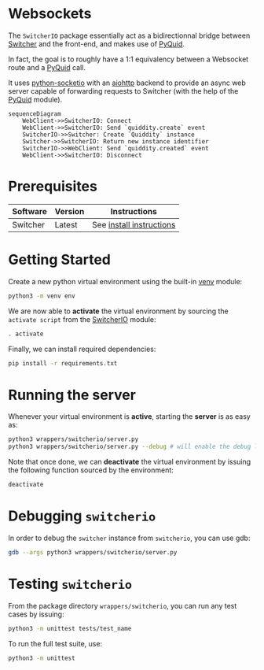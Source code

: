 Websockets
======

The `SwitcherIO` package essentially act as a bidirectionnal bridge between [Switcher](https://gitlab.com/sat-mtl/tools/switcher) and the front-end, and makes use of [PyQuid](../../doc/python-scripting.md).

In fact, the goal is to roughly have a 1:1 equivalency between a Websocket route and a [PyQuid](../../doc/python-scripting.md) call.

It uses [python-socketio](https://python-socketio.readthedocs.io/en/latest/) with an [aiohttp](https://docs.aiohttp.org/en/stable/) backend to provide an async web server capable of forwarding requests to Switcher (with the help of the [PyQuid](../../doc/python-scripting.md) module).

```mermaid
sequenceDiagram
    WebClient->>SwitcherIO: Connect
    WebClient->>SwitcherIO: Send `quiddity.create` event
    SwitcherIO->>Switcher: Create `Quiddity` instance
    Switcher->>SwitcherIO: Return new instance identifier
    SwitcherIO->>WebClient: Send `quiddity.created` event
    WebClient->>SwitcherIO: Disconnect
```

# Prerequisites

| Software  | Version | Instructions
|-----------|---------|-------------
| Switcher  | Latest  | See [install instructions](../../doc/INSTALL.md)

# Getting Started

Create a new python virtual environment using the built-in [venv](https://docs.python.org/3.8/library/venv.html) module:

```bash
python3 -m venv env
```

We are now able to **activate** the virtual environment by sourcing the `activate script` from the [SwitcherIO]() module:

```bash
. activate
```

Finally, we can install required dependencies:

```bash
pip install -r requirements.txt
```

# Running the server

Whenever your virtual environment is **active**, starting the **server** is as easy as:

```bash
python3 wrappers/switcherio/server.py
python3 wrappers/switcherio/server.py --debug # will enable the debug logs
```

Note that once done, we can **deactivate** the virtual environment by issuing the following function sourced by the environment:

```bash
deactivate
```

# Debugging `switcherio`

In order to debug the `switcher` instance from `switcherio`, you can use gdb:

```bash
gdb --args python3 wrappers/switcherio/server.py
```

# Testing `switcherio`

From the package directory `wrappers/switcherio`, you can run any test cases by issuing:

```bash
python3 -m unittest tests/test_name
```

To run the full test suite, use:

```bash
python3 -m unittest
```
